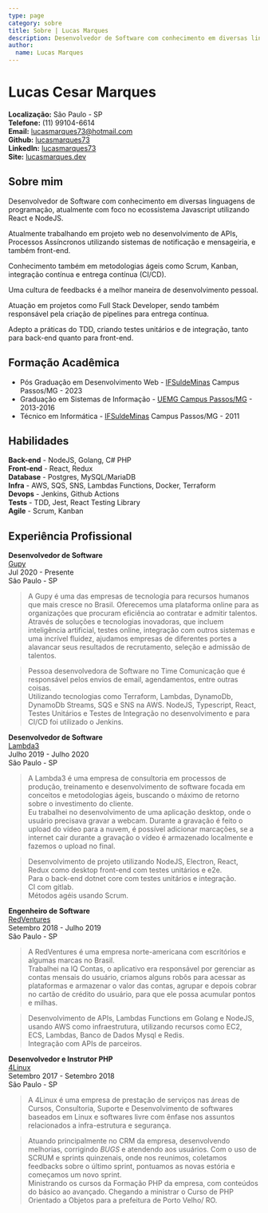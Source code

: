 ```yaml
---
type: page
category: sobre
title: Sobre | Lucas Marques
description: Desenvolvedor de Software com conhecimento em diversas linguagens de programação, atualmente com foco no ecossistema Javascript utilizando React e NodeJS.
author:
  name: Lucas Marques
---
```


# Lucas Cesar Marques

**Localização:** São Paulo - SP  
**Telefone:** (11) 99104-6614  
**Email:** lucasmarques73@hotmail.com  
**Github:** [lucasmarques73](https://github.com/lucasmarques73)  
**LinkedIn:** [lucasmarques73](https://www.linkedin.com/in/lucasmarques73/)  
**Site:** [lucasmarques.dev](https://www.lucasmarques.dev)

## Sobre mim

Desenvolvedor de Software com conhecimento em diversas linguagens de programação, atualmente com foco no ecossistema Javascript utilizando React e NodeJS.

Atualmente trabalhando em projeto web no desenvolvimento de APIs, Processos Assíncronos utilizando sistemas de notificação e mensageiria, e também front-end.

Conhecimento também em metodologias ágeis como Scrum, Kanban, integração contínua e entrega contínua (CI/CD).

Uma cultura de feedbacks é a melhor maneira de desenvolvimento pessoal.

Atuação em projetos como Full Stack Developer, sendo também responsável pela criação de pipelines para entrega contínua.

Adepto a práticas do TDD, criando testes unitários e de integração, tanto para back-end quanto para front-end.

## Formação Acadêmica

- Pós Graduação em Desenvolvimento Web - [IFSuldeMinas](https://www.pas.ifsuldeminas.edu.br/) Campus Passos/MG - 2023
- Graduação em Sistemas de Informação - [UEMG Campus Passos/MG](http://www.uemg.br/graduacao/cursos2/course/sistemas-de-informacao) - 2013-2016
- Técnico em Informática - [IFSuldeMinas](https://www.pas.ifsuldeminas.edu.br/) Campus Passos/MG - 2011

## Habilidades

**Back-end** - NodeJS, Golang, C# PHP  
**Front-end** - React, Redux  
**Database** - Postgres, MySQL/MariaDB  
**Infra** - AWS, SQS, SNS, Lambdas Functions, Docker, Terraform  
**Devops** - Jenkins, Github Actions  
**Tests** - TDD, Jest, React Testing Library  
**Agile** - Scrum, Kanban

## Experiência Profissional

**Desenvolvedor de Software**  
[Gupy](https://www.gupy.io/)  
Jul 2020 - Presente  
São Paulo - SP

> A Gupy é uma das empresas de tecnologia para recursos humanos que mais cresce no Brasil. Oferecemos uma plataforma online para as organizações que procuram eficiência ao contratar e admitir talentos.  
> Através de soluções e tecnologias inovadoras, que incluem inteligência artificial, testes online, integração com outros sistemas e uma incrível fluidez, ajudamos empresas de diferentes portes a alavancar seus resultados de recrutamento, seleção e admissão de talentos.

> Pessoa desenvolvedora de Software no Time Comunicação que é responsável pelos envios de email, agendamentos, entre outras coisas.  
> Utilizando tecnologias como Terraform, Lambdas, DynamoDb, DynamoDb Streams, SQS e SNS na AWS. NodeJS, Typescript, React, Testes Unitários e Testes de Integração no desenvolvimento e para CI/CD foi utilizado o Jenkins.

**Desenvolvedor de Software**  
[Lambda3](https://www.lambda3.com.br/)  
Julho 2019 - Julho 2020  
São Paulo - SP

> A Lambda3 é uma empresa de consultoria em processos de produção, treinamento e desenvolvimento de software focada em conceitos e metodologias ágeis, buscando o máximo de retorno sobre o investimento do cliente.  
> Eu trabalhei no desenvolvimento de uma aplicação desktop, onde o usuário precisava gravar a webcam.
> Durante a gravação é feito o upload do vídeo para a nuvem, é possível adicionar marcações, se a internet cair durante a gravação o vídeo é armazenado localmente e fazemos o upload no final.

> Desenvolvimento de projeto utilizando NodeJS, Electron, React, Redux como desktop front-end com testes unitários e e2e.  
> Para o back-end dotnet core com testes unitários e integração.  
> CI com gitlab.  
> Métodos agéis usando Scrum.

**Engenheiro de Software**  
[RedVentures](https://www.redventures.com/)  
Setembro 2018 - Julho 2019  
São Paulo - SP

> A RedVentures é uma empresa norte-americana com escritórios e algumas marcas no Brasil.  
> Trabalhei na IQ Contas, o aplicativo era responsável por gerenciar as contas mensais do usuário, criamos alguns robôs para acessar as plataformas e armazenar o valor das contas, agrupar e depois cobrar no cartão de crédito do usuário, para que ele possa acumular pontos e milhas.

> Desenvolvimento de APIs, Lambdas Functions em Golang e NodeJS, usando AWS como infraestrutura, utilizando recursos como EC2, ECS, Lambdas, Banco de Dados Mysql e Redis.  
> Integração com APIs de parceiros.

**Desenvolvedor e Instrutor PHP**  
[4Linux](https://www.4linux.com.br/)  
Setembro 2017 - Setembro 2018  
São Paulo - SP

> A 4Linux é uma empresa de prestação de serviços nas áreas de Cursos, Consultoria, Suporte e Desenvolvimento de softwares baseados em Linux e softwares livre com ênfase nos assuntos relacionados a infra-estrutura e segurança.

> Atuando principalmente no CRM da empresa, desenvolvendo melhorias, corrigindo _BUGS_ e atendendo aos usuários. Com o uso de SCRUM e sprints quinzenais, onde nos reunimos, coletamos feedbacks sobre o último sprint, pontuamos as novas estória e começamos um novo sprint.  
> Ministrando os cursos da Formação PHP da empresa, com conteúdos do básico ao avançado. Chegando a ministrar o Curso de PHP Orientado a Objetos para a prefeitura de Porto Velho/ RO.
